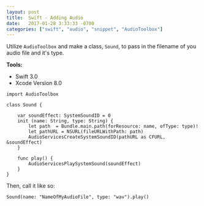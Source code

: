 ```yaml
---
layout: post
title:  Swift - Adding Audio
date:   2017-01-28 3:33:33 -0700
categories: ["swift", "audio", "snippet", "AudioToolbox"]
---
```


Utilize `AudioToolbox` and make a class, `Sound`, to pass in the filename of you audio file and it's type.

**Tools:**

- Swift 3.0
- Xcode Version 8.0

```
import AudioToolbox

class Sound {

    var soundEffect: SystemSoundID = 0
    init (name: String, type: String) {
        let path  = Bundle.main.path(forResource: name, ofType: type)!
        let pathURL = NSURL(fileURLWithPath: path)
        AudioServicesCreateSystemSoundID(pathURL as CFURL, &soundEffect)
    }

    func play() {
        AudioServicesPlaySystemSound(soundEffect)
    }
}
```

Then, call it like so:
```
Sound(name: "NameOfMyAudioFile", type: "wav").play()
```
